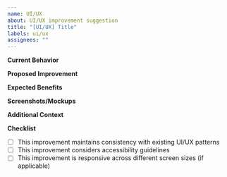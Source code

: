 ```yaml
---
name: UI/UX
about: UI/UX improvement suggestion
title: "[UI/UX] Title"
labels: ui/ux
assignees: ""
---
```


**Current Behavior**
<!-- Describe the current UI/UX experience -->

**Proposed Improvement**
<!-- Describe your proposed UI/UX enhancement -->

**Expected Benefits**
<!-- Explain how this change would improve the user experience -->

**Screenshots/Mockups**
<!-- If applicable, add screenshots or mockups to help explain your suggestion -->

**Additional Context**
<!-- Add any other context about the UI/UX improvement here -->

**Checklist**
- [ ] This improvement maintains consistency with existing UI/UX patterns
- [ ] This improvement considers accessibility guidelines
- [ ] This improvement is responsive across different screen sizes (if applicable)

